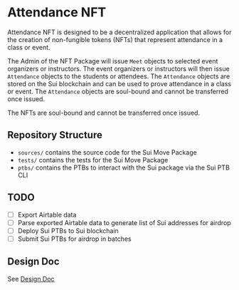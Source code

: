 # Attendance NFT
Attendance NFT is designed to be a decentralized application that allows for the creation of non-fungible tokens (NFTs) that represent attendance in a class or event.

The Admin of the NFT Package will issue `Meet` objects to selected event organizers or instructors. The event organizers or instructors will then issue `Attendance` objects to the students or attendees. The `Attendance` objects are stored on the Sui blockchain and can be used to prove attendance in a class or event. The `Attendance` objects are soul-bound and cannot be transferred once issued.

The NFTs are soul-bound and cannot be transferred once issued.

## Repository Structure
- `sources/` contains the source code for the Sui Move Package
- `tests/` contains the tests for the Sui Move Package
- `ptbs/` contains the PTBs to interact with the Sui package via the Sui PTB CLI

## TODO
- [ ] Export Airtable data
- [ ] Parse exported Airtable data to generate list of Sui addresses for airdrop
- [ ] Deploy Sui PTBs to Sui blockchain
- [ ] Submit Sui PTBs for airdrop in batches

## Design Doc
See [Design Doc](https://docs.google.com/document/d/1dFfMFkAWpG5DQsB4HJoaEC-iEZ91DthnB5oEJCLKyGA/edit)
